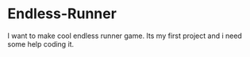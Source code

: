 # Endless-Runner
I want to make cool endless runner game. Its my first project and i need some help coding it.
